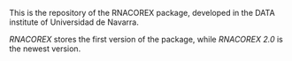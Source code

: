This is the repository of the RNACOREX package, developed in the DATA institute of Universidad de Navarra.

*RNACOREX* stores the first version of the package, while *RNACOREX 2.0* is the newest version.
